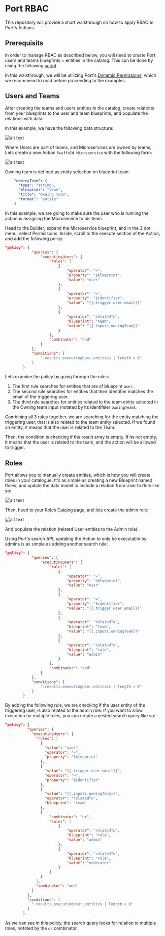 # Port RBAC
This repository will provide a short walkthrough on how to apply RBAC to Port's Actions.

## Prerequisits
In order to manage RBAC as described below, you will need to create Port users and teams blueprints + entities in the catalog.
This can be done by using the following [script](https://github.com/port-labs/example-port-organization-data).

In this walkthrough, we will be utilizing Port's [Dynamic Permissions](https://docs.getport.io/create-self-service-experiences/set-self-service-actions-rbac/dynamic-permissions), which we recommend to read before proceeding to the examples.

## Users and Teams
After creating the teams and users entities in the catalog, create relations from your blueprints to the user and team blueprints, and populate the relations with data.

In this example, we have the following data structure:

![alt text](assets/image.png)

Where Users are part of teams, and Microservices are owned by teams, Lets create a new Action `Scaffold Microservice` with the following form:

![alt text](assets/form.png)

Owning team is defined as entity selection on blueprint team:

```yaml showLineNumbers
    "owningTeam": {
      "type": "string",
      "blueprint": "team",
      "title": "Owning team",
      "format": "entity"
    }
```

In this example, we are going to make sure the user who is running the action is assigning the Microservice to his team.

Head to the Builder, expand the Microservice blueprint, and in the 3 dot menu, select Permissions. Inside, scroll to the execute section of the Action, and add the following policy:

```json
"policy": {
            "queries": {
                "executingUsers": {
                    "rules": [
                        {
                            "operator": "=",
                            "property": "$blueprint",
                            "value": "user"
                        },
                        {
                            "operator": "=",
                            "property": "$identifier",
                            "value": "{{.trigger.user.email}}"
                        },
                        {
                            "operator": "relatedTo",
                            "blueprint": "team",
                            "value": "{{.inputs.owningTeam}}"
                        }
                    ],
                    "combinator": "and"
                }
            },
            "conditions": [
                ".results.executingUser.entities | length > 0"
            ]
        }
```

Lets examine the policy by going through the rules:

1. The first rule searches for entities that are of blueprint `user`.
2. The second rule searches for entities that their identifier matches the email of the triggering user.
3. The third rule searches for entities related to the team entity selected in the Owning team input (notated by its identifeier `owningTeam`).

Combining all 3 rules together, we are searching for the entity matching the triggering user, that is also related to the team entity selected. If we found an entity, it means that the user is related to the Team.

Then, the condition is checking if the result array is empty. If its not empty, it means that the user is related to the team, and the action will be allowed to trigger.

## Roles
Port allows you to manually create entities, which is how you will create roles in your catalogue. It's as simple as creating a new Blueprint named Roles, and update the data model to include a relation from User to Role like so:

![alt text](assets/image2.png)

Then, head to your Roles Catalog page, and lets create the admin role:

![alt text](assets/adminCreate.png)

And populate the relation (related User entities to the Admin role).

Using Port's search API, updating the Action to only be executable by admins is as simple as adding another search rule:

```json
"policy": {
            "queries": {
                "executingUsers": {
                    "rules": [
                        {
                            "operator": "=",
                            "property": "$blueprint",
                            "value": "user"
                        },
                        {
                            "operator": "=",
                            "property": "$identifier",
                            "value": "{{.trigger.user.email}}"
                        },
                        {
                            "operator": "relatedTo",
                            "blueprint": "team",
                            "value": "{{.inputs.owningTeam}}"
                        },
                        {
                            "operator": "relatedTo",
                            "blueprint": "role",
                            "value": "admin"
                        }
                    ],
                    "combinator": "and"
                }
            },
            "conditions": [
                ".results.executingUser.entities | length > 0"
            ]
        }
```

By adding the following rule, we are checking if the user entity of the triggering user, is also related to the admin role. If you want to allow execution for multiple roles, you can create a nested search query like so:

```json
"policy": {
          "queries": {
            "executingUsers": {
              "rules": [
                {
                  "value": "user",
                  "operator": "=",
                  "property": "$blueprint"
                },
                {
                  "value": "{{.trigger.user.email}}",
                  "operator": "=",
                  "property": "$identifier"
                },
                {
                  "value": "{{.inputs.owningTeam}}",
                  "operator": "relatedTo",
                  "blueprint": "team"
                },
                {
                    "combinator": "or",
                    "rules": [
                        {
                            "operator": "relatedTo",
                            "blueprint": "role",
                            "value": "admin"
                        },
                        {
                            "operator": "relatedTo",
                            "blueprint": "role",
                            "value": "moderator"
                        }
                    ]
                }
              ],
              "combinator": "and"
            }
          },
          "conditions": [
            ".results.executingUser.entities | length > 0"
          ]
        }
```

As we can see in this policy, the search query looks for relation to multiple roles, notated by the `or` combinator.
